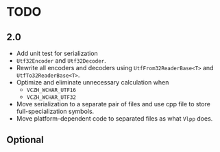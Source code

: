 # TODO

## 2.0

- Add unit test for serialization
- `Utf32Encoder` and `Utf32Decoder`.
- Rewrite all encoders and decoders using `UtfFrom32ReaderBase<T>` and `UtfTo32ReaderBase<T>`.
- Optimize and eliminate unnecessary calculation when
  - `VCZH_WCHAR_UTF16`
  - `VCZH_WCHAR_UTF32`
- Move serialization to a separate pair of files and use cpp file to store full-specialization symbols.
- Move platform-dependent code to separated files as what `Vlpp` does.

## Optional
